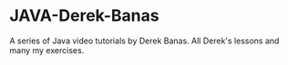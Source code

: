 # JAVA-Derek-Banas
A series of Java video tutorials by Derek Banas.
All Derek's lessons and many my exercises.
